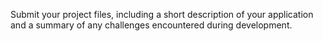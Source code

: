 Submit your project files, including a short description of your application and a summary of any challenges encountered during development.
